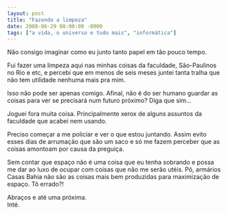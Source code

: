 ```yaml
---
layout: post
title: "Fazendo a limpeza"
date: 2008-06-29 08:00:00 -0000
tags: ["a vida, o universo e tudo mais", "informática"]
---
```

Não consigo imaginar como eu junto tanto papel em tão pouco tempo.

Fui fazer uma limpeza aqui nas minhas coisas da faculdade, São-Paulinos no Rio e etc, e  percebi que em menos de seis meses juntei tanta tralha que não tem utilidade nenhuma mais pra mim.

Isso não pode ser apenas comigo. Afinal, não é do ser humano guardar as coisas para ver se precisará num futuro próximo? Diga que sim...

Joguei fora muita coisa. Principalmente xerox de alguns assuntos da faculdade que acabei nem usando.

Preciso começar a me policiar e ver o que estou juntando. Assim evito esses dias de arrumação que são um saco e só me fazem perceber que as coisas amontoam por causa da preguiça.

Sem contar que espaço não é uma coisa que eu tenha sobrando e possa me dar ao luxo de ocupar com coisas que não me serão utéis. Pô, armários Casas Bahia não são as coisas mais bem produzidas para maximização de espaço. Tô errado?!

Abraços e até uma próxima.  
Inté.